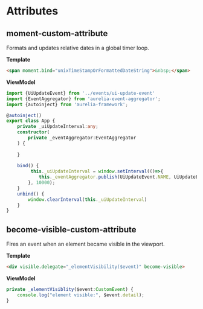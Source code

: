 # Attributes

## moment-custom-attribute

Formats and updates relative dates in a global timer loop.

**Template**
```html
<span moment.bind="unixTimeStampOrFormattedDateString">&nbsp;</span>
```

**ViewModel**
```typescript
import {UiUpdateEvent} from '../events/ui-update-event'
import {EventAggregator} from 'aurelia-event-aggregator';
import {autoinject} from 'aurelia-framework';

@autoinject()
export class App {
    private _uiUpdateInterval:any;
    constructor(
        private _eventAggregator:EventAggregator
    ) {
        
    }
    
    bind() {
         this._uiUpdateInterval = window.setInterval(()=>{
            this._eventAggregator.publish(UiUpdateEvent.NAME, UiUpdateEvent.create());
        }, 10000);
    }
    unbind() {
        window.clearInterval(this._uiUpdateInterval)
    }
}
```

## become-visible-custom-attribute

Fires an event when an element became visible in the viewport.

**Template**
```html
<div visible.delegate="_elementVisibility($event)" become-visible>
```

**ViewModel**
```typescript
private _elementVisiblity($event:CustomEvent) {
    console.log("element visible:", $event.detail);
}
```
